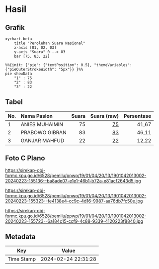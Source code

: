 # Hasil

## Grafik

```mermaid
xychart-beta
    title "Perolehan Suara Nasional"
    x-axis [01, 02, 03]
    y-axis "Suara" 0 --> 83
    bar [75, 83, 22]
```

```mermaid
%%{init: {"pie": {"textPosition": 0.5}, "themeVariables": {"pieOuterStrokeWidth": "5px"}} }%%
pie showData
    "1" : 75
    "2" : 83
    "3" : 22
```

## Tabel

| No. | Nama Paslon    | Suara | Suara (raw) | Persentase |
|:--- |:-------------- | -----:| -----------:| ----------:|
| 1   | ANIES MUHAIMIN | 75    | [75][p-1]   | 41,67      |
| 2   | PRABOWO GIBRAN | 83    | [83][p-2]   | 46,11      |
| 3   | GANJAR MAHFUD  | 22    | [22][p-3]   | 12,22      |


[p-1]: https://github.com/gigit-pemilu/pemilu-2024/blob/main/pilpres/hitung-suara/sub/19-kepulauan-bangka-belitung/sub/01-bangka/sub/04-mendo-barat/sub/2013-labuh-air-pandan/sub/002-tps/sub/paslon-1.txt
[p-2]: https://github.com/gigit-pemilu/pemilu-2024/blob/main/pilpres/hitung-suara/sub/19-kepulauan-bangka-belitung/sub/01-bangka/sub/04-mendo-barat/sub/2013-labuh-air-pandan/sub/002-tps/sub/paslon-2.txt
[p-3]: https://github.com/gigit-pemilu/pemilu-2024/blob/main/pilpres/hitung-suara/sub/19-kepulauan-bangka-belitung/sub/01-bangka/sub/04-mendo-barat/sub/2013-labuh-air-pandan/sub/002-tps/sub/paslon-3.txt

## Foto C Plano

https://sirekap-obj-formc.kpu.go.id/6528/pemilu/ppwp/19/01/04/20/13/1901042013002-20240223-155136--ba8ade07-e1e1-46b1-b72a-e81acf2643d5.jpg

https://sirekap-obj-formc.kpu.go.id/6528/pemilu/ppwp/19/01/04/20/13/1901042013002-20240223-155323--fe4138e4-cc9c-4d16-9987-aa76db7fc50e.jpg

https://sirekap-obj-formc.kpu.go.id/6528/pemilu/ppwp/19/01/04/20/13/1901042013002-20240223-155723--6a184c15-ccf9-4c88-9339-4120223f8840.jpg


## Metadata

| Key        | Value               |
| ---------- | ------------------- |
| Time Stamp | 2024-02-24 22:31:28 |



